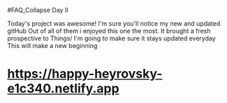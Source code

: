 #FAQ_Collapse Day II

Today's project was awesome!
I'm sure you'll notice my new and updated gitHub
Out of all of them i enjoyed this one the most. It brought a fresh prospective to Things/
I'm going to make sure it stays updated everyday
This will make a new beginning 

# https://happy-heyrovsky-e1c340.netlify.app

